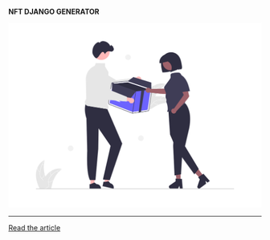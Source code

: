 **NFT DJANGO GENERATOR**

![](static/empty.png)

---

[Read the article](https://blog.selmi.tech/blog/post/create-nft-generator-website-with-django-py-avataaars-django949408)